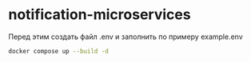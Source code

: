 # notification-microservices

Перед этим создать файл .env и заполнить по примеру example.env
```bash
docker compose up --build -d
```
